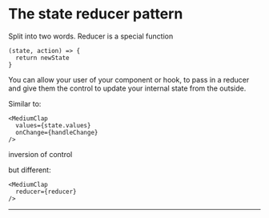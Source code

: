 # The state reducer pattern

Split into two words. Reducer is a special function

```
(state, action) => {
  return newState
}
```

You can allow your user of your component or hook, to pass in a reducer and give them the control to update your internal state from the outside.

Similar to:

```
<MediumClap
  values={state.values}
  onChange={handleChange}
/>
```

inversion of control

but different:

```
<MediumClap
  reducer={reducer}
/>
```

---
